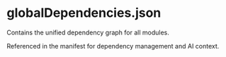 # globalDependencies.json

Contains the unified dependency graph for all modules.

Referenced in the manifest for dependency management and AI context.
